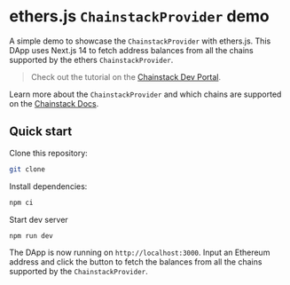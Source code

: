 # ethers.js `ChainstackProvider` demo

A simple demo to showcase the `ChainstackProvider` with ethers.js. This DApp uses Next.js 14 to fetch address balances from all the chains supported by the ethers `ChainstackProvider`.

> Check out the tutorial on the [Chainstack Dev Portal]().

Learn more about the `ChainstackProvider` and which chains are supported on the [Chainstack Docs](https://docs.chainstack.com/reference/ethersjs-chainstackprovider).

## Quick start

Clone this repository:

```sh
git clone
```

Install dependencies:

```sh
npm ci
```

Start dev server

```sh
npm run dev
```

The DApp is now running on `http://localhost:3000`. Input an Ethereum address and click the button to fetch the balances from all the chains supported by the `ChainstackProvider`.
